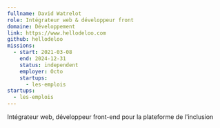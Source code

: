 ```yaml
---
fullname: David Watrelot
role: Intégrateur web & développeur front
domaine: Développement
link: https://www.hellodeloo.com
github: hellodeloo
missions:
  - start: 2021-03-08
    end: 2024-12-31
    status: independent
    employer: Octo
    startups:
      - les-emplois
startups:
  - les-emplois
---
```

Intégrateur web, développeur front-end pour la plateforme de l'inclusion